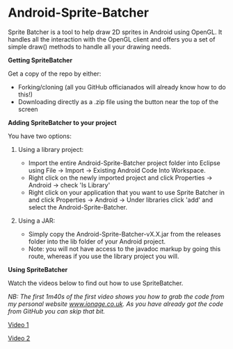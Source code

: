 Android-Sprite-Batcher
======================
Sprite Batcher is a tool to help draw 2D sprites in Android using OpenGL. It handles all the interaction with the OpenGL client and offers you a set of simple draw() methods to handle all your drawing needs.

**Getting SpriteBatcher**

Get a copy of the repo by either:

- Forking/cloning (all you GitHub officianados will already know how to do this!)
- Downloading directly as a .zip file using the button near the top of the screen

**Adding SpriteBatcher to your project**

You have two options:

1. Using a library project:

	* Import the entire Android-Sprite-Batcher project folder into Eclipse using File -> Import -> Existing Android Code Into Workspace. 
	* Right click on the newly imported project and click Properties -> Android -> check 'Is Library'
	* Right click on your application that you want to use Sprite Batcher in and click Properties -> Android -> Under libraries click 'add' and select the Android-Sprite-Batcher.

2. Using a JAR:
	* Simply copy the Android-Sprite-Batcher-vX.X.jar from the releases folder into the lib folder of your Android project.
	* Note: you will not have access to the javadoc markup by going this route, whereas if you use the library project you will.

**Using SpriteBatcher**

Watch the videos below to find out how to use SpriteBatcher.

*NB: The first 1m40s of the first video shows you how to grab the code from my personal website www.ionage.co.uk. As you have already got the code from GitHub you can skip that bit.*

[Video 1](http://youtu.be/xc93rN2CGNw "How to use SpriteBatcher 1")

[Video 2](http://youtu.be/cCTi0xvlXGY "How to use SpriteBatcher 2")